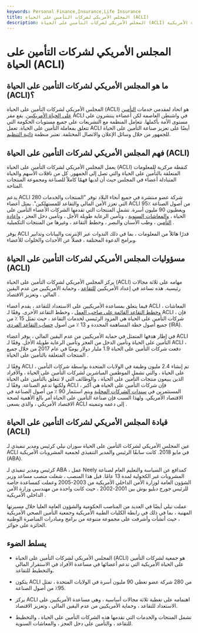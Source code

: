```yaml
---
keywords: Personal Finance,Insurance,Life Insurance
title: المجلس الأمريكي لشركات التأمين على الحياة (ACLI)
description: المجلس الأمريكي لشركات التأمين على الحياة (ACLI) هو اتحاد لشركات التأمين على الحياة الأمريكية.
---
```


# المجلس الأمريكي لشركات التأمين على الحياة (ACLI)
## ما هو المجلس الأمريكي لشركات التأمين على الحياة (ACLI)؟

المجلس الأمريكي لشركات التأمين على الحياة (ACLI) هو اتحاد لمقدمي خدمات [التأمين على الحياة الأمريكيين](/lifeinsurance). يقع مقر ACLI في واشنطن العاصمة لكن أعضاءه ينتشرون على مستوى الأمة بأكملها. تتعامل المنظمة مع التشريعات على جميع مستويات الحكومة التي تتعلق بمعاملة التأمين على الحياة. تعمل ACLI أيضًا على تعزيز صناعة التأمين على الحياة للجمهور من خلال وسائل الإعلان والاتصال المختلفة. تعتبر منظمة [ذاتية التنظيم](/sro).

## فهم المجلس الأمريكي لشركات التأمين على الحياة (ACLI)

يعمل المجلس الأمريكي لشركات التأمين على الحياة (ACLI) كنقطة مركزية للمعلومات المتعلقة بالتأمين على الحياة والتي تصل إلى الجمهور. كل من ناقلات الأسهم والحياة المتبادلة أعضاء في المجلس حيث أن لديها فهمًا كاملاً للصناعة ومجموعة المنتجات المتاحة.

يدعم ACLI 280 شركة عضو منتشرة في جميع أنحاء البلاد توفر "المنتجات والخدمات التي تعزز الأمن المالي والتقاعد للمستهلكين". يمثل أعضاء ACLI 95٪ من أصول الصناعة ويغطيون 90 مليون أسرة. تشمل المنتجات التي تقدمها الشركات الأعضاء التأمين على الحياة ، [والمعاشات السنوية](/annuity) ، وتأمين الرعاية طويلة الأجل ، وتأمين دخل العجز ، [وإعادة التأمين](/reinsurance) ، وطب الأسنان والبصر ، وخطط التقاعد ، وغيرها من المنتجات التكميلية .

يوفر ACLI قدرًا هائلاً من المعلومات ، بما في ذلك الندوات عبر الإنترنت والبيانات وتدابير وبرامج الدعوة المختلفة ، فضلاً عن الأحداث والخلوات للأعضاء.

## مسؤوليات المجلس الأمريكي لشركات التأمين على الحياة (ACLI)

يركز المجلس الأمريكي لشركات التأمين على الحياة (ACLI) مهامه على ثلاثة مجالات رئيسية. هذه تساعد في إعداد الأمريكيين [للتقاعد](/retirement) ، وحماية الأمريكيين من عدم اليقين المالي ، وتعزيز الاقتصاد .

فيما يتعلق بمساعدة الأمريكيين على الاستعداد للتقاعد ، يقدم أعضاء ACLI المعاشات ، [وخطط التقاعد القائمة على صاحب العمل](/retirement-planning) ، وخطط التقاعد الأخرى. وفقًا لـ ACLI ، فإن شركات التأمين على الحياة هي المزود الرئيسي لخدمات التقاعد ، حيث تمثل 15 ٪ من جميع أصول خطة المساهمة المحددة و 13 ٪ من أصول [حساب التقاعد الفردي](/ira) (IRA).

في إطار هدفها المتمثل في حماية الأمريكيين من عدم اليقين المالي ، يوفر أعضاء ACLI التأمين على الحياة وتأمين الدخل من العجز وتأمين الرعاية طويلة الأجل. وفقًا لـ ACLI ، دفعت شركات التأمين على الحياة 1.9 مليار دولار يوميًا في عام 2017 من خلال جميع المنتجات المتعلقة بالتأمين على الحياة .

وفقًا لـ ACLI ، تم إنشاء 2.4 مليون وظيفة في الولايات المتحدة بواسطة شركات التأمين على الحياة ، والتي تشمل الموظفين المباشرين لشركات التأمين على الحياة ، والأفراد الذين يبيعون منتجات التأمين على الحياة ، والوظائف التي لا تتعلق بالتأمين على الحياة ولكنها تدعم الصناعة. وفقًا لـ ACLI ، فإن شركات التأمين على الحياة هي أكبر المستثمرين في [سندات الشركات المحلية](/corporatebond) ويتم استثمار 90 ٪ من أصول الصناعة في الاقتصاد الأمريكي. ولهذا السبب فإن صناعة التأمين على الحياة أمر بالغ الأهمية لصحة الاقتصاد الأمريكي ، والذي يسعى ACLI إلى دعمه وتنميته .

## قيادة المجلس الأمريكي لشركات التأمين على الحياة (ACLI)

عين المجلس الأمريكي لشركات التأمين على الحياة سوزان نيلي كرئيس ومدير تنفيذي لـ ACLI في مايو 2018. كانت سابقًا الرئيس والمدير التنفيذي لجمعية المشروبات الأمريكية (ABA).

كرئيس ومدير تنفيذي لـ ABA ، عمل Neely كمدافع عن السياسة والتعليم العام لصناعة المشروبات غير الكحولية لمدة 13 عامًا. قبل هذا المنصب ، شغلت منصب مساعد وزير الشؤون العامة لوزارة الأمن الداخلي الأمريكية من 2003-2005 وعملت كمساعدة خاصة للرئيس جورج دبليو بوش بين 2001-2002 ، حيث كانت واحدة من مهندسي وزارة الأمن الداخلي الأمريكية .

عملت نيلي أيضًا في العديد من المناصب الحكومية والشؤون العامة العليا خلال مسيرتها المهنية ، بما في ذلك في رابطة الكليات الطبية الأمريكية وجمعية التأمين الصحي الأمريكية ، حيث أنشأت وأشرفت على مجموعة متنوعة من برامج ومبادرات المناصرة الوطنية الحائزة على جوائز.

## يسلط الضوء

- المجلس الأمريكي لشركات التأمين على الحياة (ACLI) هو جمعية لشركات التأمين على الحياة الأمريكية التي تدعم أعضائها في مساعدة الأفراد في الاستقرار المالي والتخطيط للتقاعد.

- يتكون ACLI من 280 شركة عضو تغطي 90 مليون أسرة في الولايات المتحدة ، تمثل 95٪ من أصول الصناعة.

- يركز ACLI اهتمامه على تغطية ثلاثة مجالات أساسية ، وهي مساعدة الأمريكيين على الاستعداد للتقاعد ، وحماية الأمريكيين من عدم اليقين المالي ، وتعزيز الاقتصاد.

- تشمل المنتجات والخدمات التي تقدمها هذه الشركات التأمين على الحياة ، والتخطيط للتقاعد ، والتأمين على دخل العجز ، والمعاشات السنوية.

